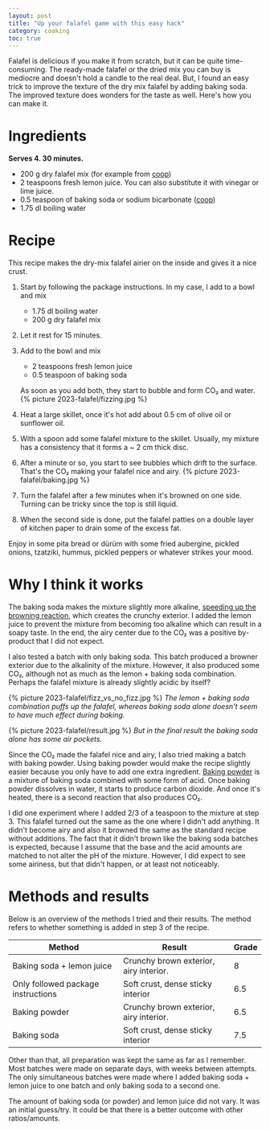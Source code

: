 ```yaml
---
layout: post
title: "Up your falafel game with this easy hack"
category: cooking
toc: true
---
```


Falafel is delicious if you make it from scratch, but it can be quite time-consuming. The ready-made falafel or the dried mix you can buy is mediocre and doesn't hold a candle to the real deal. But, I found an easy trick to improve the texture of the dry mix falafel by adding baking soda. The improved texture does wonders for the taste as well. Here's how you can make it.

# Ingredients

**Serves 4. 30 minutes.**

- 200 g dry falafel mix (for example from [coop](https://www.coop.ch/en/food/inventories/staples/flour-sugar/flour/karma-bio-falafel-fertig-mischung-186g/p/4919878))
- 2 teaspoons fresh lemon juice. You can also substitute it with vinegar or lime juice.
- 0.5 teaspoon of baking soda or sodium bicarbonate ([coop](https://www.coop.ch/en/food/inventories/baking-ingredients/classic-baking-ingredients/baking-staples/betty-bossi-sodium-bicarbonate/p/4927507?context=search&trackingtoken=searchrelevanz%7Carea1%7CA%7CSearchrelevanz%7CSearchrelevanz_ST2P%7CST2P))
- 1.75 dl boiling water

# Recipe

This recipe makes the dry-mix falafel airier on the inside and gives it a nice crust.

1. Start by following the package instructions. In my case, I add to a bowl and mix
   - 1.75 dl boiling water
   - 200 g dry falafel mix
2. Let it rest for 15 minutes.
3. Add to the bowl and mix

   - 2 teaspoons fresh lemon juice
   - 0.5 teaspoon of baking soda

   As soon as you add both, they start to bubble and form CO₂ and water.
   {% picture 2023-falafel/fizzing.jpg %}

4. Heat a large skillet, once it's hot add about 0.5 cm of olive oil or sunflower oil.
5. With a spoon add some falafel mixture to the skillet. Usually, my mixture has a consistency that it forms a ~ 2 cm thick disc.
6. After a minute or so, you start to see bubbles which drift to the surface. That's the CO₂ making your falafel nice and airy.
   {% picture 2023-falafel/baking.jpg %}
7. Turn the falafel after a few minutes when it's browned on one side. Turning can be tricky since the top is still liquid.
8. When the second side is done, put the falafel patties on a double layer of kitchen paper to drain some of the excess fat.

Enjoy in some pita bread or dürüm with some fried aubergine, pickled onions, tzatziki, hummus, pickled peppers or whatever strikes your mood.

# Why I think it works

The baking soda makes the mixture slightly more alkaline, [speeding up the browning reaction](https://en.wikipedia.org/wiki/Maillard_reaction), which creates the crunchy exterior. I added the lemon juice to prevent the mixture from becoming too alkaline which can result in a soapy taste. In the end, the airy center due to the CO₂ was a positive by-product that I did not expect.

I also tested a batch with only baking soda. This batch produced a browner exterior due to the alkalinity of the mixture. However, it also produced some CO₂, although not as much as the lemon + baking soda combination. Perhaps the falafel mixture is already slightly acidic by itself?

{% picture 2023-falafel/fizz_vs_no_fizz.jpg %}
_The lemon + baking soda combination puffs up the falafel, whereas baking soda alone doesn't seem to have much effect during baking._

{% picture 2023-falafel/result.jpg %}
_But in the final result the baking soda alone has some air pockets._

Since the CO₂ made the falafel nice and airy, I also tried making a batch with baking powder. Using baking powder would make the recipe slightly easier because you only have to add one extra ingredient. [Baking powder](https://en.wikipedia.org/wiki/Baking_powder) is a mixture of baking soda combined with some form of acid. Once baking powder dissolves in water, it starts to produce carbon dioxide. And once it's heated, there is a second reaction that also produces CO₂.

I did one experiment where I added 2/3 of a teaspoon to the mixture at step 3. This falafel turned out the same as the one where I didn't add anything. It didn't become airy and also it browned the same as the standard recipe without additions. The fact that it didn't brown like the baking soda batches is expected, because I assume that the base and the acid amounts are matched to not alter the pH of the mixture. However, I did expect to see some airiness, but that didn't happen, or at least not noticeably.

# Methods and results

Below is an overview of the methods I tried and their results. The method refers to whether something is added in step 3 of the recipe.

| Method                             | Result                                 | Grade |
| ---------------------------------- | -------------------------------------- | ----- |
| Baking soda + lemon juice          | Crunchy brown exterior, airy interior. | 8     |
| Only followed package instructions | Soft crust, dense sticky interior      | 6.5   |
| Baking powder                      | Crunchy brown exterior, airy interior. | 6.5   |
| Baking soda                        | Soft crust, dense sticky interior      | 7.5   |

Other than that, all preparation was kept the same as far as I remember. Most batches were made on separate days, with weeks between attempts. The only simultaneous batches were made where I added baking soda + lemon juice to one batch and only baking soda to a second one.

The amount of baking soda (or powder) and lemon juice did not vary. It was an initial guess/try. It could be that there is a better outcome with other ratios/amounts.
